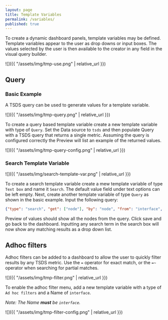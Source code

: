 ```yaml
---
layout: page
title: Template Variables
permalink: /variables/
published: true
---
```


To create a dynamic dashboard panels, template variables may be
defined. Template variables appear to the user as drop downs or input
boxes. The values selected by the user is then available to the
creator in any field in the visual query builder.

![]({{ "/assets/img/tmp-use.png" | relative_url }})

## Query

### Basic Example

A TSDS query can be used to generate values for a template variable.

![]({{ "/assets/img/tmp-query.png" | relative_url }})

To create a query based template variable create a new template
variable with type of `Query`. Set the Data source to `tsds` and then
populate Query with a TSDS query that returns a single
metric. Assuming the query is configured correctly the Preview will
list an example of the returned values.

![]({{ "/assets/img/tmp-query-config.png" | relative_url }})

### Search Template Variable

![]({{ "/assets/img/search-template-var.png" | relative_url }})

To create a search template variable create a mew template variable of type `Text box` and name it `Search`. The default value field under text options can be left empty. Next, create another template variable of type `Query` as shown in the basic example. Input the following query:

```json
{"type": "search", "get": ["node"], "by": "node", "from": "interface", "fields": ["node"], "search": "$Search",  "order_by": "node", "limit": "100", "text": "{{node}}", "value": "{{node}}"}
```

Preview of values should show all the nodes from the query. Click save and go back to the dashboard. Inputting any search term in the search box will now show any matching results as a drop down list.

## Adhoc filters

Adhoc filters can be added to a dashboard to allow the user to quickly
filter results by any TSDS metric. Use the `=` operator for exact
match, or the `=~` operator when searching for partial matches.

![]({{ "/assets/img/tmp-filter.png" | relative_url }})

To enable the adhoc filter menu, add a new template variable with a
type of `Ad hoc filters` and a Name of `interface`.

*Note: The Name **must** be `interface`.*

![]({{ "/assets/img/tmp-filter-config.png" | relative_url }})

